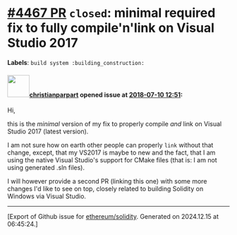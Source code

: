 # [\#4467 PR](https://github.com/ethereum/solidity/pull/4467) `closed`: minimal required fix to fully compile'n'link on Visual Studio 2017
**Labels**: `build system :building_construction:`


#### <img src="https://avatars.githubusercontent.com/u/56763?u=373e0766d5c45bef8c7c7fc5ed48394935772065&v=4" width="50">[christianparpart](https://github.com/christianparpart) opened issue at [2018-07-10 12:51](https://github.com/ethereum/solidity/pull/4467):

Hi,

this is the *minimal* version of my fix to properly compile *and* link on Visual Studio 2017 (latest version).

I am not sure how on earth other people can properly ``link`` without that change, except, that my VS2017 is maybe to new and the fact, that I am using the native Visual Studio's support for CMake files (that is: I am not using generated .sln files).

I will however provide a second PR (linking this one) with some more changes I'd like to see on top, closely related to building Solidity on Windows via Visual Studio.




-------------------------------------------------------------------------------



[Export of Github issue for [ethereum/solidity](https://github.com/ethereum/solidity). Generated on 2024.12.15 at 06:45:24.]
